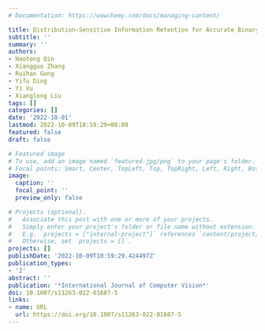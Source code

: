 ```yaml
---
# Documentation: https://wowchemy.com/docs/managing-content/

title: Distribution-Sensitive Information Retention for Accurate Binary Neural Network
subtitle: ''
summary: ''
authors:
- Haotong Qin
- Xiangguo Zhang
- Ruihao Gong
- Yifu Ding
- Yi Xu
- Xianglong Liu
tags: []
categories: []
date: '2022-10-01'
lastmod: 2022-10-09T18:59:29+08:00
featured: false
draft: false

# Featured image
# To use, add an image named `featured.jpg/png` to your page's folder.
# Focal points: Smart, Center, TopLeft, Top, TopRight, Left, Right, BottomLeft, Bottom, BottomRight.
image:
  caption: ''
  focal_point: ''
  preview_only: false

# Projects (optional).
#   Associate this post with one or more of your projects.
#   Simply enter your project's folder or file name without extension.
#   E.g. `projects = ["internal-project"]` references `content/project/deep-learning/index.md`.
#   Otherwise, set `projects = []`.
projects: []
publishDate: '2022-10-09T10:59:29.424497Z'
publication_types:
- '2'
abstract: ''
publication: '*International Journal of Computer Vision*'
doi: 10.1007/s11263-022-01687-5
links:
- name: URL
  url: https://doi.org/10.1007/s11263-022-01687-5
---
```

